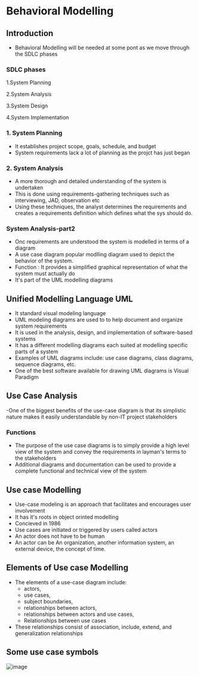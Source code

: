 # Behavioral Modelling

## Introduction

- Behavioral Modelling will be needed at some pont as we move through the SDLC phases

### SDLC phases
1.System Planning

2.System Analysis

3.System Design 

4.System Implementation

### 1. System Planning
- It establishes project scope, goals, schedule, and budget
- System requirements lack a lot of planning as the projct has just began

### 2. System Analysis
- A more thorough and detailed understanding of the system is undertaken
- This is done using requirements-gathering techniques such as interviewing, JAD, observation etc
- Using these techniques, the analyst determines the requirements and creates a requirements definition which defines what the sys should do.

### System Analysis-part2
- Onc requirements are understood the system is modelled in terms of a diagram
- A use case diagram popular modlling diagram used to depict the behavior of the system.
- Function : It provides a simplified graphical representation of what the system must actually do
- It's part of the UML modelling diagrams

## Unified Modelling Language UML
- It standard visual modeling language
- UML modeling diagrams are used to to help document and organize system requirements
- It is used in the analysis, design, and implementation of software-based systems
- It has a different modelling diagrams each suited at modelling specific parts of a system
- Examples of UML diagrams include: use case diagrams, class diagrams, sequence diagrams, etc.
- One of the best software available for drawing UML diagrams is Visual Paradigm

## Use Case Analysis
-One of the biggest benefits of the use-case diagram is that its simplistic nature makes it easily understandable by non-IT project stakeholders
### Functions
- The purpose of the use case diagrams is to simply provide a high level view of the system and convey the requirements in layman's terms to the stakeholders
- Additional diagrams and documentation can be used to provide a complete functional and technical view of the system

## Use case Modelling
- Use-case modeling is an approach that facilitates and encourages user involvement
- It has it's roots in object orinted modelling
- Concieved in 1986
- Use cases are initiated or triggered by users called actors
- An actor does not have to be human
- An actor can be
  An organization, 
  another information system, 
  an external device, 
  the concept of time.

## Elements of Use case Modelling
- The elements of a use-case diagram include:
   - actors, 
   - use cases, 
   - subject boundaries, 
   - relationships between actors, 
   - relationships between actors and use cases,
   - Relationships between use cases
- These relationships consist of association, include, extend, and generalization relationships

## Some use case symbols
![image](https://github.com/user-attachments/assets/0805f8ef-c4b5-4542-94d6-1b8f076ed07c)














